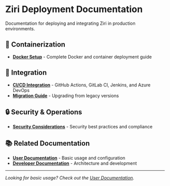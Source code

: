# Ziri Deployment Documentation

Documentation for deploying and integrating Ziri in production environments.

## 🐳 Containerization

- **[Docker Setup](docker.md)** - Complete Docker and container deployment guide

## 🔄 Integration

- **[CI/CD Integration](cicd.md)** - GitHub Actions, GitLab CI, Jenkins, and Azure DevOps
- **[Migration Guide](migration.md)** - Upgrading from legacy versions

## 🔒 Security & Operations

- **[Security Considerations](security.md)** - Security best practices and compliance

## 📚 Related Documentation

- **[User Documentation](../user/)** - Basic usage and configuration
- **[Developer Documentation](../developer/)** - Architecture and development

---

*Looking for basic usage? Check out the [User Documentation](../user/).*